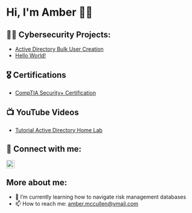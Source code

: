 <h1>Hi, I'm Amber 👋🏽</a></h1>

<h2>👨‍💻 Cybersecurity Projects:</h2>

- [Active Directory Bulk User Creation](https://github.com/joshmadakor1/AD_PS)
- [Hello World!](https://github.com/joshmadakor1/AD_PS)
    
<h2>🎖 Certifications</h2>

- [CompTIA Security+ Certification](https://www.credly.com/badges/4ad5af77-0d83-4a37-a7da-e0eb0503c9f4)

<h2>📺 YouTube Videos</h2>

- [Tutorial Active Directory Home Lab](https://www.youtube.com/watch?v=a83ASGn_V_s)

<h2> 🤳 Connect with me:</h2>

[<img align="left" alt="JoshMadakor | LinkedIn" width="22px" src="https://cdn.jsdelivr.net/npm/simple-icons@v3/icons/linkedin.svg" />][linkedin]


[linkedin]:(https://linkedin.com/in/ambermdudley)
<br>

<h2> More about me:</h2>

- 🌱 I’m currently learning how to navigate risk management databases
- 📫 How to reach me: amber.mccullen@ymail.com
<!--
**joshmadakor1/joshmadakor1** is a ✨ _special_ ✨ repository because its `README.md` (this file) appears on your GitHub profile.

Here are some ideas to get you started:


